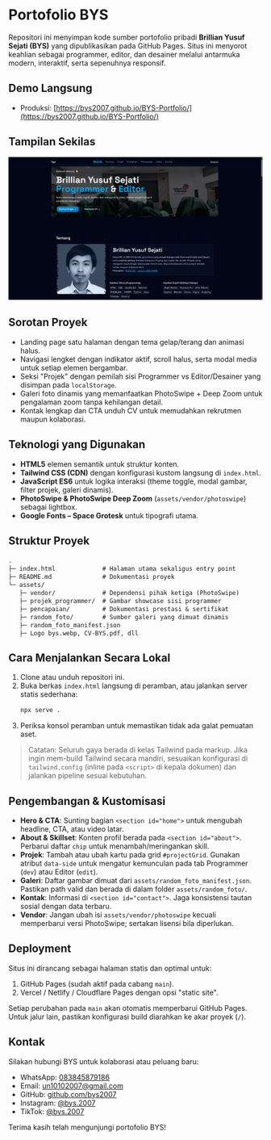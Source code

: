 # Portofolio BYS

Repositori ini menyimpan kode sumber portofolio pribadi **Brillian Yusuf Sejati (BYS)** yang dipublikasikan pada GitHub Pages. Situs ini menyorot keahlian sebagai programmer, editor, dan desainer melalui antarmuka modern, interaktif, serta sepenuhnya responsif.

## Demo Langsung
- Produksi: [https://bys2007.github.io/BYS-Portfolio/](https://bys2007.github.io/BYS-Portfolio/)

## Tampilan Sekilas
![Tangkapan layar portofolio BYS](assets/Screenshot%20(1580).png)

## Sorotan Proyek
- Landing page satu halaman dengan tema gelap/terang dan animasi halus.
- Navigasi lengket dengan indikator aktif, scroll halus, serta modal media untuk setiap elemen bergambar.
- Seksi "Projek" dengan pemilah sisi Programmer vs Editor/Desainer yang disimpan pada `localStorage`.
- Galeri foto dinamis yang memanfaatkan PhotoSwipe + Deep Zoom untuk pengalaman zoom tanpa kehilangan detail.
- Kontak lengkap dan CTA unduh CV untuk memudahkan rekrutmen maupun kolaborasi.

## Teknologi yang Digunakan
- **HTML5** elemen semantik untuk struktur konten.
- **Tailwind CSS (CDN)** dengan konfigurasi kustom langsung di `index.html`.
- **JavaScript ES6** untuk logika interaksi (theme toggle, modal gambar, filter projek, galeri dinamis).
- **PhotoSwipe & PhotoSwipe Deep Zoom** (`assets/vendor/photoswipe`) sebagai lightbox.
- **Google Fonts – Space Grotesk** untuk tipografi utama.

## Struktur Proyek
```
.
├─ index.html             # Halaman utama sekaligus entry point
├─ README.md              # Dokumentasi proyek
└─ assets/
   ├─ vendor/             # Dependensi pihak ketiga (PhotoSwipe)
   ├─ projek_programmer/  # Gambar showcase sisi programmer
   ├─ pencapaian/         # Dokumentasi prestasi & sertifikat
   ├─ random_foto/        # Sumber galeri yang dimuat dinamis
   ├─ random_foto_manifest.json
   ├─ Logo bys.webp, CV-BYS.pdf, dll
```

## Cara Menjalankan Secara Lokal
1. Clone atau unduh repositori ini.
2. Buka berkas `index.html` langsung di peramban, atau jalankan server statis sederhana:
   ```bash
   npx serve .
   ```
3. Periksa konsol peramban untuk memastikan tidak ada galat pemuatan aset.

> Catatan: Seluruh gaya berada di kelas Tailwind pada markup. Jika ingin mem-build Tailwind secara mandiri, sesuaikan konfigurasi di `tailwind.config` (inline pada `<script>` di kepala dokumen) dan jalankan pipeline sesuai kebutuhan.

## Pengembangan & Kustomisasi
- **Hero & CTA**: Sunting bagian `<section id="home">` untuk mengubah headline, CTA, atau video latar.
- **About & Skillset**: Konten profil berada pada `<section id="about">`. Perbarui daftar `chip` untuk menambah/meringankan skill.
- **Projek**: Tambah atau ubah kartu pada grid `#projectGrid`. Gunakan atribut `data-side` untuk mengatur kemunculan pada tab Programmer (`dev`) atau Editor (`edit`).
- **Galeri**: Daftar gambar dimuat dari `assets/random_foto_manifest.json`. Pastikan path valid dan berada di dalam folder `assets/random_foto/`.
- **Kontak**: Informasi di `<section id="contact">`. Jaga konsistensi tautan sosial dengan data terbaru.
- **Vendor**: Jangan ubah isi `assets/vendor/photoswipe` kecuali memperbarui versi PhotoSwipe; sertakan lisensi bila diperlukan.

## Deployment
Situs ini dirancang sebagai halaman statis dan optimal untuk:
1. GitHub Pages (sudah aktif pada cabang `main`).
2. Vercel / Netlify / Cloudflare Pages dengan opsi "static site".

Setiap perubahan pada `main` akan otomatis memperbarui GitHub Pages. Untuk jalur lain, pastikan konfigurasi build diarahkan ke akar proyek (`/`).

## Kontak
Silakan hubungi BYS untuk kolaborasi atau peluang baru:
- WhatsApp: [083845879186](https://wa.me/6283845879186)
- Email: [un10102007@gmail.com](mailto:un10102007@gmail.com)
- GitHub: [github.com/bys2007](https://github.com/bys2007)
- Instagram: [@bys.2007](https://instagram.com/bys.2007/)
- TikTok: [@bys.2007](https://www.tiktok.com/@bys.2007)

Terima kasih telah mengunjungi portofolio BYS!
